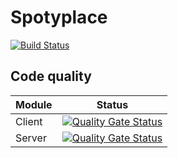 # Spotyplace

[![Build Status](https://travis-ci.org/icehowler/spotyplace.svg?branch=master)](https://travis-ci.org/icehowler/spotyplace)

## Code quality

| Module | Status |
| --- | --- |
| Client | [![Quality Gate Status](https://sonarcloud.io/api/project_badges/measure?project=spotyplace-client&metric=alert_status)](https://sonarcloud.io/dashboard?id=spotyplace-client) |
| Server | [![Quality Gate Status](https://sonarcloud.io/api/project_badges/measure?project=spotyplace-server&metric=alert_status)](https://sonarcloud.io/dashboard?id=spotyplace-server) |
